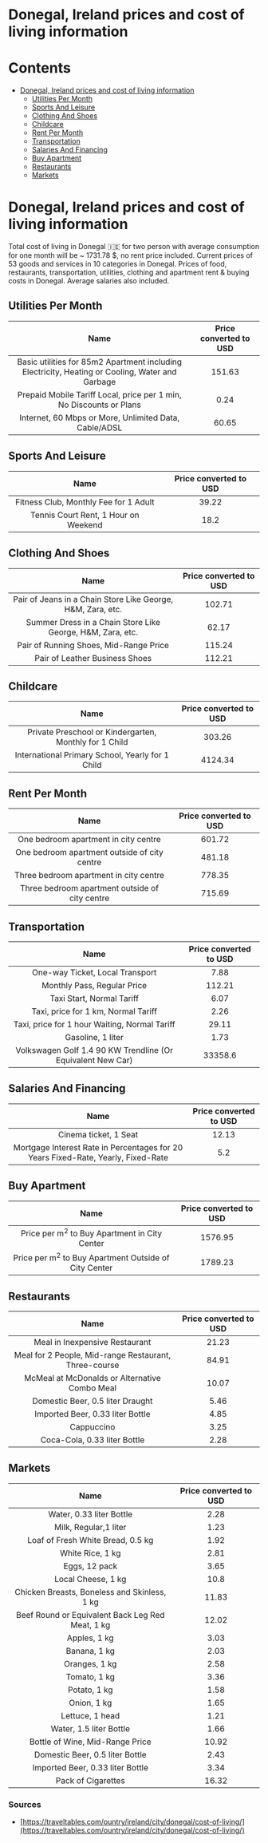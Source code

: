 
Donegal, Ireland prices and cost of living information
======================================================

Contents
========

* [Donegal, Ireland prices and cost of living information](#donegal-ireland-prices-and-cost-of-living-information)
	* [Utilities Per Month](#utilities-per-month)
	* [Sports And Leisure](#sports-and-leisure)
	* [Clothing And Shoes](#clothing-and-shoes)
	* [Childcare](#childcare)
	* [Rent Per Month](#rent-per-month)
	* [Transportation](#transportation)
	* [Salaries And Financing](#salaries-and-financing)
	* [Buy Apartment](#buy-apartment)
	* [Restaurants](#restaurants)
	* [Markets](#markets)

# Donegal, Ireland prices and cost of living information


Total cost of living in Donegal 🇮🇪 for two person with average consumption for one month will be ~ 1731.78 $, no rent 
price included. Current prices of 53 goods and services in 10 categories  in Donegal. Prices of food, restaurants, 
transportation, utilities, clothing and apartment rent & buying costs in Donegal. Average salaries also included.
## Utilities Per Month
  

|Name|Price converted to USD|
| :---: | :---: |
|Basic utilities for 85m2 Apartment including Electricity, Heating or Cooling, Water and Garbage|151.63|
|Prepaid Mobile Tariff Local, price per 1 min, No Discounts or Plans|0.24|
|Internet, 60 Mbps or More, Unlimited Data, Cable/ADSL|60.65|
  

## Sports And Leisure
  

|Name|Price converted to USD|
| :---: | :---: |
|Fitness Club, Monthly Fee for 1 Adult|39.22|
|Tennis Court Rent, 1 Hour on Weekend|18.2|
  

## Clothing And Shoes
  

|Name|Price converted to USD|
| :---: | :---: |
|Pair of Jeans in a Chain Store Like George, H&M, Zara, etc.|102.71|
|Summer Dress in a Chain Store Like George, H&M, Zara, etc.|62.17|
|Pair of Running Shoes, Mid-Range Price|115.24|
|Pair of Leather Business Shoes|112.21|
  

## Childcare
  

|Name|Price converted to USD|
| :---: | :---: |
|Private Preschool or Kindergarten, Monthly for 1 Child|303.26|
|International Primary School, Yearly for 1 Child|4124.34|
  

## Rent Per Month
  

|Name|Price converted to USD|
| :---: | :---: |
|One bedroom apartment in city centre|601.72|
|One bedroom apartment outside of city centre|481.18|
|Three bedroom apartment in city centre|778.35|
|Three bedroom apartment outside of city centre|715.69|
  

## Transportation
  

|Name|Price converted to USD|
| :---: | :---: |
|One-way Ticket, Local Transport|7.88|
|Monthly Pass, Regular Price|112.21|
|Taxi Start, Normal Tariff|6.07|
|Taxi, price for 1 km, Normal Tariff|2.26|
|Taxi, price for 1 hour Waiting, Normal Tariff|29.11|
|Gasoline, 1 liter|1.73|
|Volkswagen Golf 1.4 90 KW Trendline (Or Equivalent New Car)|33358.6|
  

## Salaries And Financing
  

|Name|Price converted to USD|
| :---: | :---: |
|Cinema ticket, 1 Seat|12.13|
|Mortgage Interest Rate in Percentages for 20 Years Fixed-Rate, Yearly, Fixed-Rate|5.2|
  

## Buy Apartment
  

|Name|Price converted to USD|
| :---: | :---: |
|Price per m<sup>2</sup> to Buy Apartment in City Center|1576.95|
|Price per m<sup>2</sup> to Buy Apartment Outside of City Center|1789.23|
  

## Restaurants
  

|Name|Price converted to USD|
| :---: | :---: |
|Meal in Inexpensive Restaurant|21.23|
|Meal for 2 People, Mid-range Restaurant, Three-course|84.91|
|McMeal at McDonalds or Alternative Combo Meal|10.07|
|Domestic Beer, 0.5 liter Draught|5.46|
|Imported Beer, 0.33 liter Bottle|4.85|
|Cappuccino|3.25|
|Coca-Cola, 0.33 liter Bottle|2.28|
  

## Markets
  

|Name|Price converted to USD|
| :---: | :---: |
|Water, 0.33 liter Bottle|2.28|
|Milk, Regular,1 liter|1.23|
|Loaf of Fresh White Bread, 0.5 kg|1.92|
|White Rice, 1 kg|2.81|
|Eggs, 12 pack|3.65|
|Local Cheese, 1 kg|10.8|
|Chicken Breasts, Boneless and Skinless, 1 kg|11.83|
|Beef Round or Equivalent Back Leg Red Meat, 1 kg |12.02|
|Apples, 1 kg|3.03|
|Banana, 1 kg|2.03|
|Oranges, 1 kg|2.58|
|Tomato, 1 kg|3.36|
|Potato, 1 kg|1.58|
|Onion, 1 kg|1.65|
|Lettuce, 1 head|1.21|
|Water, 1.5 liter Bottle|1.66|
|Bottle of Wine, Mid-Range Price|10.92|
|Domestic Beer, 0.5 liter Bottle|2.43|
|Imported Beer, 0.33 liter Bottle|3.34|
|Pack of Cigarettes|16.32|
  

### Sources

- [https://traveltables.com/ountry/ireland/city/donegal/cost-of-living/](https://traveltables.com/ountry/ireland/city/donegal/cost-of-living/)
